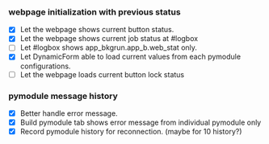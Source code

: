 ### webpage initialization with previous status
* [x] Let the webpage shows current button status.
* [x] Let the webpage shows current job status at #logbox
* [ ] Let #logbox shows app_bkgrun.app_b.web_stat only.
* [x] Let DynamicForm able to load current values from each pymodule configurations.
* [ ] Let the webpage loads current button lock status
### pymodule message history
* [x] Better handle error message.
* [x] Build pymodule tab shows error message from individual pymodule only
* [x] Record pymodule history for reconnection. (maybe for 10 history?)

### 
